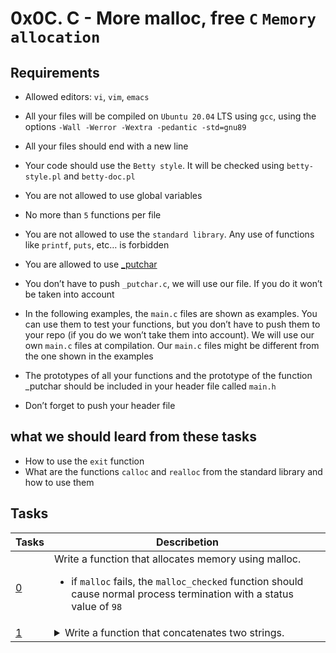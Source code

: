 # 0x0C. C - More malloc, free `C` `Memory allocation`

## Requirements

* Allowed editors: `vi`, `vim`, `emacs`

* All your files will be compiled on `Ubuntu 20.04` LTS using `gcc`, using the options `-Wall -Werror -Wextra -pedantic -std=gnu89`

* All your files should end with a new line

* Your code should use the `Betty style`. It will be checked using `betty-style.pl` and `betty-doc.pl`

* You are not allowed to use global variables

* No more than `5` functions per file

* You are not allowed to use the `standard library`. Any use of functions like `printf`, `puts`, etc… is forbidden

* You are allowed to use [_putchar](https://github.com/holbertonschool/_putchar.c/blob/master/_putchar.c)

* You don’t have to push `_putchar.c`, we will use our file. If you do it won’t be taken into account

* In the following examples, the `main.c` files are shown as examples. You can use them to test your functions, but you don’t have to push them to your repo (if you do we won’t take them into account). We will use our own `main.c` files at compilation. Our `main.c` files might be different from the one shown in the examples

* The prototypes of all your functions and the prototype of the function _putchar should be included in your header file called `main.h`

* Don’t forget to push your header file

## what we should leard from these tasks

* How to use the `exit` function
* What are the functions `calloc` and `realloc` from the standard library and how to use them

## Tasks

| Tasks | Describetion |
| --- | --- |
| [0](/0x0C-more_malloc_free/0-malloc_checked.c) | Write a function that allocates memory using malloc.<ul><li>if `malloc` fails, the `malloc_checked` function should cause normal process termination with a status value of `98` |
| [1](/0x0C-more_malloc_free/1-string_nconcat.c) | <details><summary>Write a function that concatenates two strings.</summary> <ul><li>The returned pointer shall point to a newly allocated space in memory, which contains s1,,<li>followed by the first n bytes of s2, and null terminated<li>If the function fails, it should return NULL<li>If n is greater or equal to the length of s2 then use the entire string s2<li>if NULL is passed, treat it as an empty string
